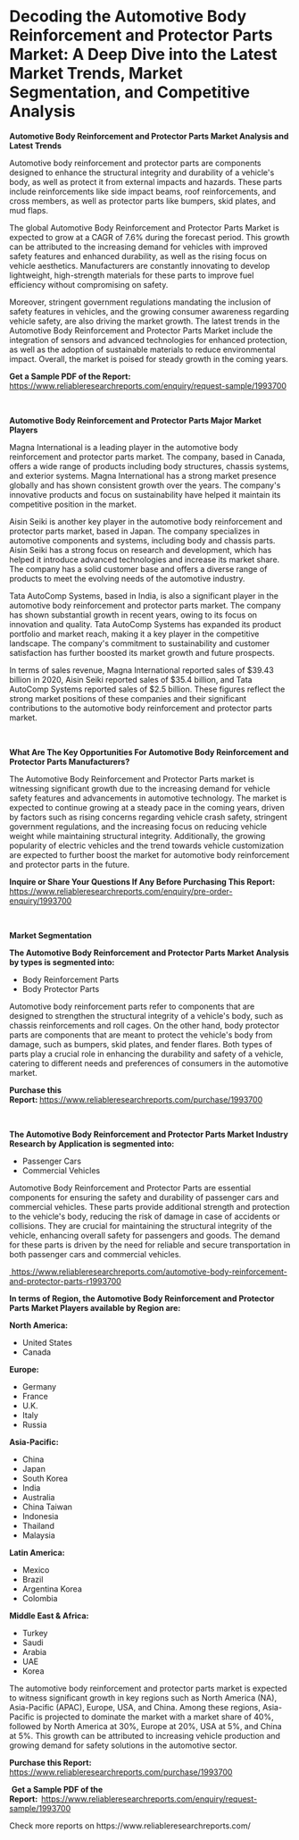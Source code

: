 <p><h1>Decoding the Automotive Body Reinforcement and Protector Parts Market: A Deep Dive into the Latest Market Trends, Market Segmentation, and Competitive Analysis</h1></p><p><strong>Automotive Body Reinforcement and Protector Parts Market Analysis and Latest Trends</strong></p>
<p><p>Automotive body reinforcement and protector parts are components designed to enhance the structural integrity and durability of a vehicle's body, as well as protect it from external impacts and hazards. These parts include reinforcements like side impact beams, roof reinforcements, and cross members, as well as protector parts like bumpers, skid plates, and mud flaps.</p><p>The global Automotive Body Reinforcement and Protector Parts Market is expected to grow at a CAGR of 7.6% during the forecast period. This growth can be attributed to the increasing demand for vehicles with improved safety features and enhanced durability, as well as the rising focus on vehicle aesthetics. Manufacturers are constantly innovating to develop lightweight, high-strength materials for these parts to improve fuel efficiency without compromising on safety.</p><p>Moreover, stringent government regulations mandating the inclusion of safety features in vehicles, and the growing consumer awareness regarding vehicle safety, are also driving the market growth. The latest trends in the Automotive Body Reinforcement and Protector Parts Market include the integration of sensors and advanced technologies for enhanced protection, as well as the adoption of sustainable materials to reduce environmental impact. Overall, the market is poised for steady growth in the coming years.</p></p>
<p><strong>Get a Sample PDF of the Report:&nbsp;</strong> <a href="https://www.reliableresearchreports.com/enquiry/request-sample/1993700">https://www.reliableresearchreports.com/enquiry/request-sample/1993700</a></p>
<p>&nbsp;</p>
<p><strong>Automotive Body Reinforcement and Protector Parts Major Market Players</strong></p>
<p><p>Magna International is a leading player in the automotive body reinforcement and protector parts market. The company, based in Canada, offers a wide range of products including body structures, chassis systems, and exterior systems. Magna International has a strong market presence globally and has shown consistent growth over the years. The company's innovative products and focus on sustainability have helped it maintain its competitive position in the market.</p><p>Aisin Seiki is another key player in the automotive body reinforcement and protector parts market, based in Japan. The company specializes in automotive components and systems, including body and chassis parts. Aisin Seiki has a strong focus on research and development, which has helped it introduce advanced technologies and increase its market share. The company has a solid customer base and offers a diverse range of products to meet the evolving needs of the automotive industry.</p><p>Tata AutoComp Systems, based in India, is also a significant player in the automotive body reinforcement and protector parts market. The company has shown substantial growth in recent years, owing to its focus on innovation and quality. Tata AutoComp Systems has expanded its product portfolio and market reach, making it a key player in the competitive landscape. The company's commitment to sustainability and customer satisfaction has further boosted its market growth and future prospects.</p><p>In terms of sales revenue, Magna International reported sales of $39.43 billion in 2020, Aisin Seiki reported sales of $35.4 billion, and Tata AutoComp Systems reported sales of $2.5 billion. These figures reflect the strong market positions of these companies and their significant contributions to the automotive body reinforcement and protector parts market.</p></p>
<p>&nbsp;</p>
<p><strong>What Are The Key Opportunities For Automotive Body Reinforcement and Protector Parts Manufacturers?</strong></p>
<p><p>The Automotive Body Reinforcement and Protector Parts market is witnessing significant growth due to the increasing demand for vehicle safety features and advancements in automotive technology. The market is expected to continue growing at a steady pace in the coming years, driven by factors such as rising concerns regarding vehicle crash safety, stringent government regulations, and the increasing focus on reducing vehicle weight while maintaining structural integrity. Additionally, the growing popularity of electric vehicles and the trend towards vehicle customization are expected to further boost the market for automotive body reinforcement and protector parts in the future.</p></p>
<p><strong>Inquire or Share Your Questions If Any Before Purchasing This Report:</strong> <a href="https://www.reliableresearchreports.com/enquiry/pre-order-enquiry/1993700">https://www.reliableresearchreports.com/enquiry/pre-order-enquiry/1993700</a></p>
<p>&nbsp;</p>
<p><strong>Market Segmentation</strong></p>
<p><strong>The Automotive Body Reinforcement and Protector Parts Market Analysis by types is segmented into:</strong></p>
<p><ul><li>Body Reinforcement Parts</li><li>Body Protector Parts</li></ul></p>
<p><p>Automotive body reinforcement parts refer to components that are designed to strengthen the structural integrity of a vehicle's body, such as chassis reinforcements and roll cages. On the other hand, body protector parts are components that are meant to protect the vehicle's body from damage, such as bumpers, skid plates, and fender flares. Both types of parts play a crucial role in enhancing the durability and safety of a vehicle, catering to different needs and preferences of consumers in the automotive market.</p></p>
<p><strong>Purchase this Report:&nbsp;</strong><a href="https://www.reliableresearchreports.com/purchase/1993700">https://www.reliableresearchreports.com/purchase/1993700</a></p>
<p>&nbsp;</p>
<p><strong>The Automotive Body Reinforcement and Protector Parts Market Industry Research by Application is segmented into:</strong></p>
<p><ul><li>Passenger Cars</li><li>Commercial Vehicles</li></ul></p>
<p><p>Automotive Body Reinforcement and Protector Parts are essential components for ensuring the safety and durability of passenger cars and commercial vehicles. These parts provide additional strength and protection to the vehicle's body, reducing the risk of damage in case of accidents or collisions. They are crucial for maintaining the structural integrity of the vehicle, enhancing overall safety for passengers and goods. The demand for these parts is driven by the need for reliable and secure transportation in both passenger cars and commercial vehicles.</p></p>
<p><a href="https://www.reliableresearchreports.com/automotive-body-reinforcement-and-protector-parts-r1993700">&nbsp;https://www.reliableresearchreports.com/automotive-body-reinforcement-and-protector-parts-r1993700</a></p>
<p><strong>In terms of Region, the Automotive Body Reinforcement and Protector Parts Market Players available by Region are:</strong></p>
<p>
    <p> <strong> North America: </strong>
        <ul>
            <li>United States</li>
            <li>Canada</li>
        </ul>
        </p> 
    <p> <strong> Europe: </strong>
        <ul>
            <li>Germany</li>
            <li>France</li>
            <li>U.K.</li>
            <li>Italy</li>
            <li>Russia</li>
        </ul>
        </p> 
    <p> <strong> Asia-Pacific: </strong>
        <ul>
            <li>China</li>
            <li>Japan</li>
            <li>South Korea</li>
            <li>India</li>
            <li>Australia</li>
            <li>China Taiwan</li>
            <li>Indonesia</li>
            <li>Thailand</li>
            <li>Malaysia</li>
        </ul>
        </p> 
    <p> <strong> Latin America: </strong>
        <ul>
            <li>Mexico</li>
            <li>Brazil</li>
            <li>Argentina Korea</li>
            <li>Colombia</li>
        </ul>
        </p> 
    <p> <strong> Middle East & Africa: </strong>
        <ul>
            <li>Turkey</li>
            <li>Saudi</li>
            <li>Arabia</li>
            <li>UAE</li>
            <li>Korea</li>
        </ul>
    </p>
    </p>
<p><p>The automotive body reinforcement and protector parts market is expected to witness significant growth in key regions such as North America (NA), Asia-Pacific (APAC), Europe, USA, and China. Among these regions, Asia-Pacific is projected to dominate the market with a market share of 40%, followed by North America at 30%, Europe at 20%, USA at 5%, and China at 5%. This growth can be attributed to increasing vehicle production and growing demand for safety solutions in the automotive sector.</p></p>
<p><strong>Purchase this Report: </strong><a href="https://www.reliableresearchreports.com/purchase/1993700">https://www.reliableresearchreports.com/purchase/1993700</a></p>
<p>&nbsp;<strong>Get a Sample PDF of the Report:&nbsp;&nbsp;</strong><a href="https://www.reliableresearchreports.com/enquiry/request-sample/1993700">https://www.reliableresearchreports.com/enquiry/request-sample/1993700</a></p>
<p><strong></strong></p>
<p>Check more reports on https://www.reliableresearchreports.com/</p>